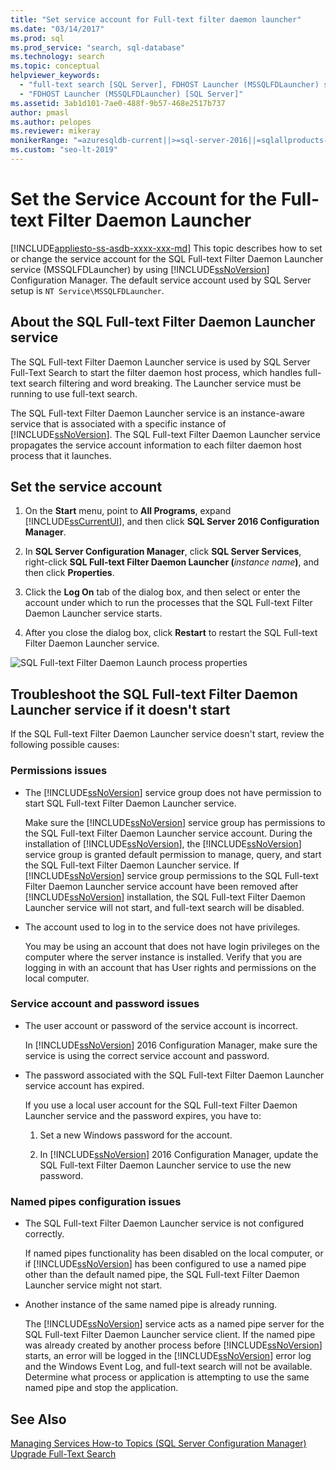 ```yaml
---
title: "Set service account for Full-text filter daemon launcher"
ms.date: "03/14/2017"
ms.prod: sql
ms.prod_service: "search, sql-database"
ms.technology: search
ms.topic: conceptual
helpviewer_keywords: 
  - "full-text search [SQL Server], FDHOST Launcher (MSSQLFDLauncher) service account"
  - "FDHOST Launcher (MSSQLFDLauncher) [SQL Server]"
ms.assetid: 3ab1d101-7ae0-488f-9b57-468e2517b737
author: pmasl
ms.author: pelopes
ms.reviewer: mikeray
monikerRange: "=azuresqldb-current||>=sql-server-2016||=sqlallproducts-allversions||>=sql-server-linux-2017||=azuresqldb-mi-current"
ms.custom: "seo-lt-2019"
---
```

# Set the Service Account for the Full-text Filter Daemon Launcher
[!INCLUDE[appliesto-ss-asdb-xxxx-xxx-md](../../includes/appliesto-ss-asdb-xxxx-xxx-md.md)]
 This topic describes how to set or change the service account for the SQL Full-text Filter Daemon Launcher service (MSSQLFDLauncher) by using [!INCLUDE[ssNoVersion](../../includes/ssnoversion-md.md)] Configuration Manager. The default service account used by SQL Server setup is `NT Service\MSSQLFDLauncher`.
  
  
## About the SQL Full-text Filter Daemon Launcher service
The SQL Full-text Filter Daemon Launcher service is used by SQL Server Full-Text Search to start the filter daemon host process, which handles full-text search filtering and word breaking. The Launcher service must be running to use full-text search.  
  
The SQL Full-text Filter Daemon Launcher service is an instance-aware service that is associated with a specific instance of [!INCLUDE[ssNoVersion](../../includes/ssnoversion-md.md)]. The SQL Full-text Filter Daemon Launcher service propagates the service account information to each filter daemon host process that it launches.  

##  <a name="setting"></a> Set the service account  
  
1.  On the **Start** menu, point to **All Programs**, expand [!INCLUDE[ssCurrentUI](../../includes/sscurrentui-md.md)], and then click **SQL Server 2016 Configuration Manager**.  
  
2.  In **SQL Server Configuration Manager**, click **SQL Server Services**, right-click **SQL Full-text Filter Daemon Launcher (**_instance name_**)**, and then click **Properties**.  
  
3.  Click the **Log On** tab of the dialog box, and then select or enter the account under which to run the processes that the SQL Full-text Filter Daemon Launcher service starts.  
  
4.  After you close the dialog box, click **Restart** to restart the SQL Full-text Filter Daemon Launcher service.  
  
![SQL Full-text Filter Daemon Launch process properties](../../relational-databases/search/media/sql-full-text-filter-daemon-launch-process-properties.png)
  
##  <a name="error"></a> Troubleshoot the SQL Full-text Filter Daemon Launcher service if it doesn't start  
 If the SQL Full-text Filter Daemon Launcher service doesn't start, review the following possible causes:  
  
### Permissions issues
-   The [!INCLUDE[ssNoVersion](../../includes/ssnoversion-md.md)] service group does not have permission to start SQL Full-text Filter Daemon Launcher service.  

     Make sure the [!INCLUDE[ssNoVersion](../../includes/ssnoversion-md.md)] service group has permissions to the SQL Full-text Filter Daemon Launcher service account. During the installation of [!INCLUDE[ssNoVersion](../../includes/ssnoversion-md.md)], the [!INCLUDE[ssNoVersion](../../includes/ssnoversion-md.md)] service group is granted default permission to manage, query, and start the SQL Full-text Filter Daemon Launcher service. If [!INCLUDE[ssNoVersion](../../includes/ssnoversion-md.md)] service group permissions to the SQL Full-text Filter Daemon Launcher service account have been removed after [!INCLUDE[ssNoVersion](../../includes/ssnoversion-md.md)] installation, the SQL Full-text Filter Daemon Launcher service will not start, and full-text search will be disabled.     

-   The account used to log in to the service does not have privileges.  
  
     You may be using an account that does not have login privileges on the computer where the server instance is installed. Verify that you are logging in with an account that has User rights and permissions on the local computer.  

### Service account and password issues
-   The user account or password of the service account is incorrect.  
  
     In [!INCLUDE[ssNoVersion](../../includes/ssnoversion-md.md)] 2016 Configuration Manager, make sure the service is using the correct service account and password.  
  
-   The password associated with the SQL Full-text Filter Daemon Launcher service account has expired.  
  
     If you use a local user account for the SQL Full-text Filter Daemon Launcher service and the password expires, you have to:  
  
    1.  Set a new Windows password for the account.  
  
    2.  In [!INCLUDE[ssNoVersion](../../includes/ssnoversion-md.md)] 2016 Configuration Manager, update the SQL Full-text Filter Daemon Launcher service to use the new password.  
  
### Named pipes configuration issues
-   The SQL Full-text Filter Daemon Launcher service is not configured correctly.  
  
     If named pipes functionality has been disabled on the local computer, or if [!INCLUDE[ssNoVersion](../../includes/ssnoversion-md.md)] has been configured to use a named pipe other than the default named pipe, the SQL Full-text Filter Daemon Launcher service might not start.  
  
-   Another instance of the same named pipe is already running.  
  
     The [!INCLUDE[ssNoVersion](../../includes/ssnoversion-md.md)] service acts as a named pipe server for the SQL Full-text Filter Daemon Launcher service client. If the named pipe was already created by another process before [!INCLUDE[ssNoVersion](../../includes/ssnoversion-md.md)] starts, an error will be logged in the [!INCLUDE[ssNoVersion](../../includes/ssnoversion-md.md)] error log and the Windows Event Log, and full-text search will not be available.  Determine what process or application is attempting to use the same named pipe and stop the application.  
  
## See Also  
 [Managing Services How-to Topics &#40;SQL Server Configuration Manager&#41;](https://msdn.microsoft.com/library/78dee169-df0c-4c95-9af7-bf033bc9fdc6)   
 [Upgrade Full-Text Search](../../relational-databases/search/upgrade-full-text-search.md)  
  
  
